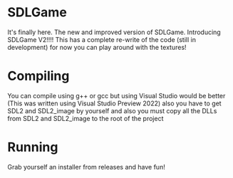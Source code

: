 # SDLGame
It's finally here. The new and improved version of SDLGame.
Introducing
SDLGame V2!!!!
This has a complete re-write of the code (still in development) for now you can play around with the textures!
# Compiling
You can compile using g++ or gcc but using Visual Studio would be better (This was written using Visual Studio Preview 2022) also you have to get SDL2 and SDL2_image by yourself and also you must copy all the DLLs from SDL2 and SDL2_image to the root of the project
# Running
Grab yourself an installer from releases and have fun!
